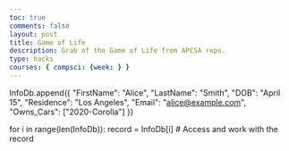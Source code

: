 ```yaml
---
toc: true
comments: false
layout: post
title: Game of Life
description: Grab of the Game of Life from APCSA repo.
type: hacks
courses: { compsci: {week: } }
---
```








InfoDb.append({
    "FirstName": "Alice",
    "LastName": "Smith",
    "DOB": "April 15",
    "Residence": "Los Angeles",
    "Email": "alice@example.com",
    "Owns_Cars": ["2020-Corolla"]
})





for i in range(len(InfoDb)):
    record = InfoDb[i]
    # Access and work with the record



